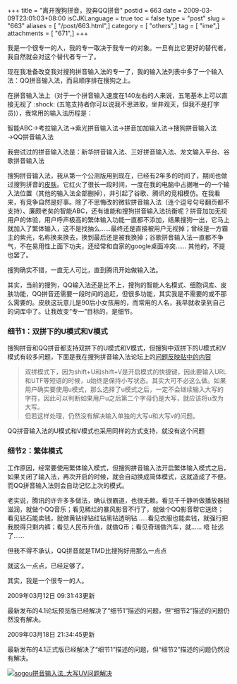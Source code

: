 +++
title = "离开搜狗拼音，投奔QQ拼音"
postid = 663
date = 2009-03-09T23:01:03+08:00
isCJKLanguage = true
toc = false
type = "post"
slug = "663"
aliases = [ "/post/663.html",]
category = [ "others",]
tag = [ "ime",]
attachments = [ "671",]
+++


我是一个很专一的人，我的专一取决于我专一的对象。一旦有比它更好的替代者，我自然就会对这个替代者专一了。

现在我准备改变我对搜狗拼音输入法的专一了，我的输入法列表中多了一个输入法：QQ拼音输入法，而且顺序排在搜狗之上。

在拼音输入法上（对于一个拼音输入速度在140左右的人来说，五笔基本上可以直接无视了
:shock:
(五笔支持者你可以说我不思进取，坐井观天，但我不是打字员)），我常用的输入法历程是：  

智能ABC→考拉输入法→紫光拼音输入法→拼音加加输入法→搜狗拼音输入法→QQ拼音输入法

我尝试过的拼音输入法是：新华拼音输入法、三好拼音输入法、龙文输入平台、谷歌拼音输入法

<!--more-->

搜狗拼音输入法，我从第一个公测版用到现在，已经有2年多的时间了，期间也做过搜狗拼音的[皮肤](http://pinyin.sogou.com/skins/search.php?word=zrong)。它红火了很长一段时间，一度在我的电脑中占据唯一的一个输入法位置（其他的输入法全部删掉），并引起了谷歌、腾讯的竞相模仿。在我看来，有竞争自然是好事。除了不思悔改的微软拼音输入法（连个逗号句号翻页都不支持）、廉颇老矣的智能ABC，还有谁能和搜狗拼音输入法抗衡呢？拼音加加无视用户的体验，用户呼声极高的繁体输入功能一直都不添加，结果搜狗一出，它马上就加入了繁体输入，这不是找抽么……最终还是直接被用户无视掉；曾经是一方霸主的紫光，名称换来换去，换到最后还是被我换掉；谷歌拼音输入法一直都不争气，不在易用性上面下功夫，还经常和自家的google桌面冲突……
其他的，不提也罢了。

搜狗确实不错，一直无人可比，直到腾讯开始做输入法。

其实，当前的搜狗，QQ输入法还是比不上，搜狗的智能人名模式、细胞词库、皮肤功能，QQ拼音还需要一段时间的追赶，但很多功能，其实我是不需要的或不那么需要的。皮肤这玩意儿是90后小女孩用的，而常用的人名，我早就收录到自己的词库中了。让我改变“专一”目标的，是细节。

### 细节1：双拼下的U模式和V模式

搜狗拼音和QQ拼音都支持双拼下的U模式和V模式，但搜狗中双拼下的U模式和V模式有较多问题，下面是我在搜狗拼音输入法论坛上的[问题反映贴中的内容](http://bbs.sogou.com/f?s=%CB%D1%B9%B7%C6%B4%D2%F4%CA%E4%C8%EB%B7%A8&t=TP$wGaVcQ9nfb9HBAAAA&folID=FN$tDLAQT9nfb9HBAAAA&floor=0#anchor1)

> 双拼模式下，因为shift+U和shift+V是开启模式的快捷键，因此要输入URL和UTF等短语的时候，u始终是保持小写状态。其实大可不必这么做。如果用户确实要使用u模式，那么选择了u模式之后，一定不会继续输入大写的字符，因此可以判断如果用户u之后第二个字母仍是大写，就应该将u改为大写。  
>  但若这样处理，仍然没有解决输入单独的大写u和大写v的问题。

QQ拼音输入法的U模式和V模式也采用同样的方式支持，就没有这个问题

### 细节2：繁体模式

工作原因，经常要使用繁体输入模式，但搜狗拼音输入法开启繁体输入模式之后，如果关闭了输入法，再次开启的时候，就会自动换成简体模式，这就造成了不便。而QQ拼音输入法则会自动记忆上次的模式。

老实说，腾讯的许许多多做法，确认很霸道，也很无赖。看见千千静听做播放器挺滋润，就做个QQ音乐；看见稀烂的暴风影音不行了，就做个QQ影音帮它送终；看见钻石能卖钱，就做黄钻绿钻红钻黑钻透明钻……看见衣服也能卖钱，就强行把我脱得只剩内裤；看见人民币升值，就做Q币；看见奇瑞做汽车，就……
唔 扯远了……

但我不得不承认，QQ拼音就是TMD比搜狗好用那么一点点

就这么一点点，已经足够了。

其实，我是一个很专一的人。

2009年03月12日 09:31:43更新

最新发布的4.1论坛预览版已经解决了“细节1”描述的问题，但“细节2”描述的问题仍然没有解决。

2009年03月18日 21:34:45更新

最新发布的4.1正式版已经解决了“细节1”描述的问题，但“细节2”描述的问题仍然没有解决。  

[![sogou拼音输入法\_大写UV问题解决](/uploads/2009/03/sogou_uv.png "sogou拼音输入法_大写UV问题解决")](/uploads/2009/03/sogou_uv.png)

